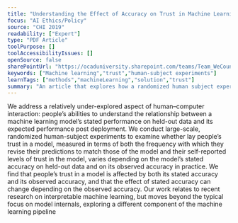 ```yaml
---
title: "Understanding the Effect of Accuracy on Trust in Machine Learning Models"
focus: "AI Ethics/Policy"
source: "CHI 2019"
readability: ["Expert"]
type: "PDF Article"
toolPurpose: []
toolAccessibilityIssues: []
openSource: false
sharePointUrl: "https://ocaduniversity.sharepoint.com/teams/Team_WeCount/Shared%20Documents/Resources%20and%20Tools/Literature%20(curated)/Understanding%20the%20Effect%20of%20Accuracy%20on%20Trust%20in%20Machine%20Learning%20Models.pdf"
keywords: ["Machine learning","trust","human-subject experiments"]
learnTags: ["methods","machineLearning","solution","trust"]
summary: "An article that explores how a randomized human subject experiment found the average person's trust in a machine learning model is affected by the model's stated accuracy level and observation of the model in practice.  "
---
```

We address a relatively under-explored aspect of human–computer interaction: people’s abilities to understand the relationship between a machine learning model’s stated performance on held-out data and its expected performance post deployment. We conduct large-scale, randomized human-subject experiments to examine whether lay people’s trust in a model, measured in terms of both the frequency with which they revise their predictions to match those of the model and their self-reported levels of trust in the model, varies depending on the model’s stated accuracy on held-out data and on its observed accuracy in practice. We find that people’s trust in a model is affected by both its stated accuracy and its observed accuracy, and that the effect of stated accuracy can change depending on the observed accuracy. Our work relates to recent research on interpretable machine learning, but moves beyond the typical focus on model internals, exploring a different component of the machine learning pipeline
